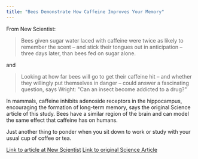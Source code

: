```yaml
---
title: "Bees Demonstrate How Caffeine Improves Your Memory"
---
```


From New Scientist:

> Bees given sugar water laced with caffeine were twice as likely to  remember the scent – and stick their tongues out in anticipation – three  days later, than bees fed on sugar alone.

and

> Looking at how far bees will go to get their caffeine hit – and whether  they willingly put themselves in danger – could answer a fascinating  question, says Wright: "Can an insect become addicted to a drug?"

In mammals, caffeine inhibits adenoside receptors in the hippocampus, encouraging the formation of long-term memory, says the original Science article of this study. Bees have a similar region of the brain and can model the same effect that caffeine has on humans.

Just another thing to ponder when you sit down to work or study with your usual cup of coffee or tea.

[Link to article at New Scientist](http://www.newscientist.com/article/dn23255-plants-lace-their-nectar-with-drugs-to-make-bees-return.html)
[Link to original Science Article](http://www.sciencemag.org/content/339/6124/1202) 
